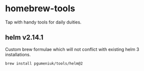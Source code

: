 # homebrew-tools
Tap with handy tools for daily duities.

## helm v2.14.1
Custom brew formulae which will not conflict with existing helm 3 installations.
```bash
brew install pgumeniuk/tools/helm@2
```
